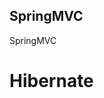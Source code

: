 ## SpringMVC
<a ref="https://github.com/yaobin1107/frameWork/tree/master/SpringMVC">SpringMVC</a>
# Hibernate
